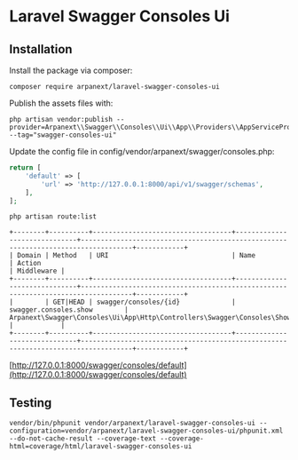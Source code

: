 # Laravel Swagger Consoles Ui

## Installation

Install the package via composer:

```shell script
composer require arpanext/laravel-swagger-consoles-ui
```

Publish the assets files with:

```shell script
php artisan vendor:publish --provider=Arpanext\\Swagger\\Consoles\\Ui\\App\\Providers\\AppServiceProvider --tag="swagger-consoles-ui"
```

Update the config file in config/vendor/arpanext/swagger/consoles.php:

```php
return [
    'default' => [
        'url' => 'http://127.0.0.1:8000/api/v1/swagger/schemas',
    ],
];
```

```shell
php artisan route:list
```

```shell
+--------+----------+-----------------------------------+------------------------------+-----------------------------------------------------------------------------------+------------+
| Domain | Method   | URI                               | Name                         | Action                                                                            | Middleware |
+--------+----------+-----------------------------------+------------------------------+-----------------------------------------------------------------------------------+------------+
|        | GET|HEAD | swagger/consoles/{id}             | swagger.consoles.show        | Arpanext\Swagger\Consoles\Ui\App\Http\Controllers\Swagger\Consoles\ShowController |            |
+--------+----------+-----------------------------------+------------------------------+-----------------------------------------------------------------------------------+------------+
```

[http://127.0.0.1:8000/swagger/consoles/default](http://127.0.0.1:8000/swagger/consoles/default)

## Testing

```shell
vendor/bin/phpunit vendor/arpanext/laravel-swagger-consoles-ui --configuration=vendor/arpanext/laravel-swagger-consoles-ui/phpunit.xml --do-not-cache-result --coverage-text --coverage-html=coverage/html/laravel-swagger-consoles-ui
```

